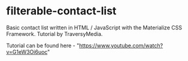 # filterable-contact-list
Basic contact list written in HTML / JavaScript with the Materialize CSS Framework. Tutorial by TraversyMedia.

Tutorial can be found here - "https://www.youtube.com/watch?v=G1eW3Oi6uoc"
